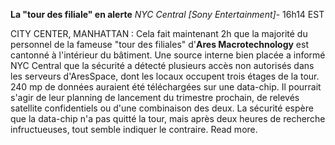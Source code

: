 **La "tour des filiale" en alerte**
*NYC Central [Sony Entertainment]*- 16h14 EST

CITY CENTER, MANHATTAN : Cela fait maintenant 2h que la majorité du personnel de la fameuse "tour des filiales" d'**Ares Macrotechnology** est cantonné à l'intérieur du bâtiment. Une source interne bien placée a informé NYC Central que la sécurité a détecté plusieurs accès non autorisés dans les serveurs d'AresSpace, dont les locaux occupent trois étages de la tour. 240 mp de données auraient été téléchargées sur une data-chip. Il pourrait s'agir de leur planning de lancement du trimestre prochain, de relevés satellite confidentiels ou d'une combinaison des deux. La sécurité espère que la data-chip n'a pas quitté la tour, mais après deux heures de recherche infructueuses, tout semble indiquer le contraire. Read more.
